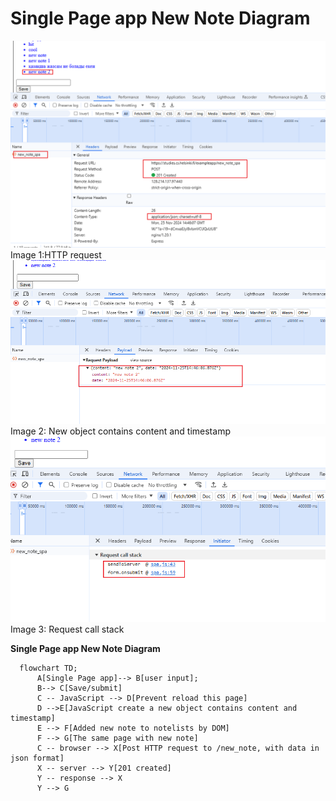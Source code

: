 # Single Page app New Note Diagram

![HTTP request](./images/singleNewNotePost.png)
Image 1:HTTP request
![New object contains content and timestamp](./images/singleNewNoteJson.png)
Image 2: New object contains content and timestamp
![Request call stack](./images/singleNewNoteCallStack.png)
Image 3: Request call stack

**Single Page app New Note Diagram**
```mermaid
  flowchart TD;
      A[Single Page app]--> B[user input];
      B--> C[Save/submit]
      C -- JavaScript --> D[Prevent reload this page]
      D -->E[JavaScript create a new object contains content and timestamp]
      E --> F[Added new note to notelists by DOM]
      F --> G[The same page with new note]
      C -- browser --> X[Post HTTP request to /new_note, with data in json format]
      X -- server --> Y[201 created]
      Y -- response --> X
      Y --> G
```



